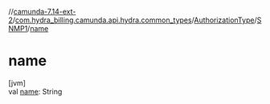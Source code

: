 //[camunda-7.14-ext-2](../../../../index.md)/[com.hydra_billing.camunda.api.hydra.common_types](../../index.md)/[AuthorizationType](../index.md)/[SNMP1](index.md)/[name](name.md)

# name

[jvm]\
val [name](name.md): String

